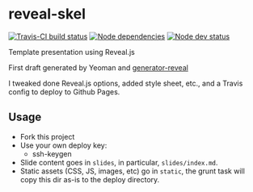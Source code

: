 # reveal-skel

[![Travis-CI build status](https://travis-ci.org/seanho00/reveal-skel.svg)](https://travis-ci.org/seanho00/reveal-skel)
[![Node dependencies](https://david-dm.org/seanho00/reveal-skel.svg)](https://david-dm.org/seanho00/reveal-skel)
[![Node dev status](https://david-dm.org/seanho00/reveal-skel/dev-status.svg)](https://david-dm.org/seanho00/reveal-skel#info=devDependencies)

Template presentation using Reveal.js

First draft generated by Yeoman and
[generator-reveal](https://github.com/slara/generator-reveal)

I tweaked done Reveal.js options, added style sheet, etc., and a Travis config to deploy to Github Pages.

## Usage
* Fork this project
* Use your own deploy key:
	* ssh-keygen
* Slide content goes in `slides`, in particular, `slides/index.md`.
* Static assets (CSS, JS, images, etc) go in `static`, the grunt task will copy this dir as-is to the deploy directory.
